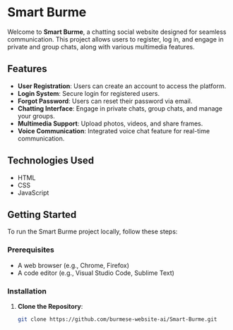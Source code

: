 # Smart Burme

Welcome to **Smart Burme**, a chatting social website designed for seamless communication. This project allows users to register, log in, and engage in private and group chats, along with various multimedia features.

## Features

- **User  Registration**: Users can create an account to access the platform.
- **Login System**: Secure login for registered users.
- **Forgot Password**: Users can reset their password via email.
- **Chatting Interface**: Engage in private chats, group chats, and manage your groups.
- **Multimedia Support**: Upload photos, videos, and share frames.
- **Voice Communication**: Integrated voice chat feature for real-time communication.

## Technologies Used

- HTML
- CSS
- JavaScript

## Getting Started

To run the Smart Burme project locally, follow these steps:

### Prerequisites

- A web browser (e.g., Chrome, Firefox)
- A code editor (e.g., Visual Studio Code, Sublime Text)

### Installation

1. **Clone the Repository**:
   ```bash
   git clone https://github.com/burmese-website-ai/Smart-Burme.git
